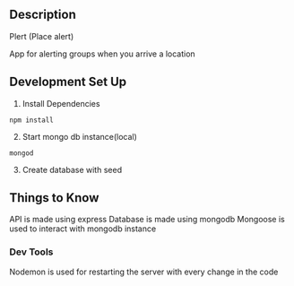 ## Description
Plert (Place alert)

App for alerting groups when you arrive a location

## Development Set Up
1. Install Dependencies
```
npm install
```

2. Start mongo db instance(local)
```
mongod
```

3. Create database with seed


## Things to Know

API is made using express
Database is made using mongodb
Mongoose is used to interact with mongodb instance

### Dev Tools
Nodemon is used for restarting the server with every change in 
the code
